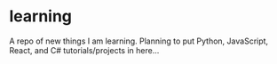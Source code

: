 # learning

A repo of new things I am learning. Planning to put Python, JavaScript, React, and C# tutorials/projects in here...
